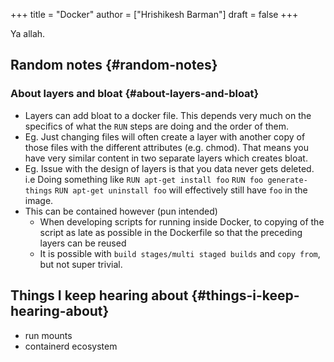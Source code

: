 +++
title = "Docker"
author = ["Hrishikesh Barman"]
draft = false
+++

Ya allah.


## Random notes {#random-notes}


### About layers and bloat {#about-layers-and-bloat}

-   Layers can add bloat to a docker file. This depends very much on the specifics of what the `RUN` steps are doing and the order of them.
-   Eg. Just changing files will often create a layer with another copy of those files with the different attributes (e.g. chmod). That means you have very similar content in two separate layers which creates bloat.
-   Eg. Issue with the design of layers is that you data never gets deleted. i.e Doing something like `RUN apt-get install foo` `RUN foo generate-things` `RUN apt-get uninstall foo` will effectively still have `foo` in the image.
-   This can be contained however (pun intended)
    -   When developing scripts for running inside Docker, to copying of the script as late as possible in the Dockerfile so that the preceding layers can be reused
    -   It is possible with `build stages/multi staged builds` and `copy from`, but not super trivial.


## Things I keep hearing about {#things-i-keep-hearing-about}

-   run mounts
-   containerd ecosystem
